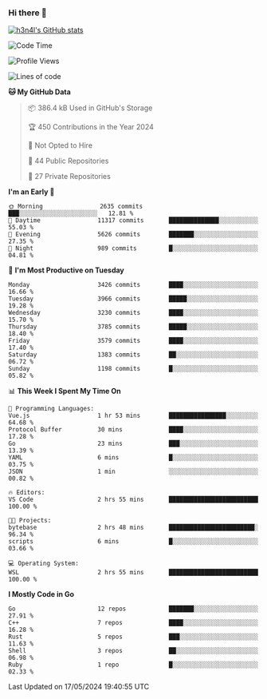 ### Hi there 👋

[![h3n4l's GitHub stats](https://github-readme-stats.vercel.app/api?username=h3n4l&count_private=true&show_icons=true&theme=radical)](https://github.com/h3n4l/github-readme-stats)

<!--START_SECTION:waka-->
![Code Time](http://img.shields.io/badge/Code%20Time-1%2C869%20hrs%2039%20mins-blue)

![Profile Views](http://img.shields.io/badge/Profile%20Views-0-blue)

![Lines of code](https://img.shields.io/badge/From%20Hello%20World%20I%27ve%20Written-8.5%20million%20lines%20of%20code-blue)

**🐱 My GitHub Data** 

> 📦 386.4 kB Used in GitHub's Storage 
 > 
> 🏆 450 Contributions in the Year 2024
 > 
> 🚫 Not Opted to Hire
 > 
> 📜 44 Public Repositories 
 > 
> 🔑 27 Private Repositories 
 > 
**I'm an Early 🐤** 

```text
🌞 Morning                2635 commits        ███░░░░░░░░░░░░░░░░░░░░░░   12.81 % 
🌆 Daytime                11317 commits       ██████████████░░░░░░░░░░░   55.03 % 
🌃 Evening                5626 commits        ███████░░░░░░░░░░░░░░░░░░   27.35 % 
🌙 Night                  989 commits         █░░░░░░░░░░░░░░░░░░░░░░░░   04.81 % 
```
📅 **I'm Most Productive on Tuesday** 

```text
Monday                   3426 commits        ████░░░░░░░░░░░░░░░░░░░░░   16.66 % 
Tuesday                  3966 commits        █████░░░░░░░░░░░░░░░░░░░░   19.28 % 
Wednesday                3230 commits        ████░░░░░░░░░░░░░░░░░░░░░   15.70 % 
Thursday                 3785 commits        █████░░░░░░░░░░░░░░░░░░░░   18.40 % 
Friday                   3579 commits        ████░░░░░░░░░░░░░░░░░░░░░   17.40 % 
Saturday                 1383 commits        ██░░░░░░░░░░░░░░░░░░░░░░░   06.72 % 
Sunday                   1198 commits        █░░░░░░░░░░░░░░░░░░░░░░░░   05.82 % 
```


📊 **This Week I Spent My Time On** 

```text
💬 Programming Languages: 
Vue.js                   1 hr 53 mins        ████████████████░░░░░░░░░   64.68 % 
Protocol Buffer          30 mins             ████░░░░░░░░░░░░░░░░░░░░░   17.28 % 
Go                       23 mins             ███░░░░░░░░░░░░░░░░░░░░░░   13.39 % 
YAML                     6 mins              █░░░░░░░░░░░░░░░░░░░░░░░░   03.75 % 
JSON                     1 min               ░░░░░░░░░░░░░░░░░░░░░░░░░   00.82 % 

🔥 Editors: 
VS Code                  2 hrs 55 mins       █████████████████████████   100.00 % 

🐱‍💻 Projects: 
bytebase                 2 hrs 48 mins       ████████████████████████░   96.34 % 
scripts                  6 mins              █░░░░░░░░░░░░░░░░░░░░░░░░   03.66 % 

💻 Operating System: 
WSL                      2 hrs 55 mins       █████████████████████████   100.00 % 
```

**I Mostly Code in Go** 

```text
Go                       12 repos            ███████░░░░░░░░░░░░░░░░░░   27.91 % 
C++                      7 repos             ████░░░░░░░░░░░░░░░░░░░░░   16.28 % 
Rust                     5 repos             ███░░░░░░░░░░░░░░░░░░░░░░   11.63 % 
Shell                    3 repos             ██░░░░░░░░░░░░░░░░░░░░░░░   06.98 % 
Ruby                     1 repo              █░░░░░░░░░░░░░░░░░░░░░░░░   02.33 % 
```




 Last Updated on 17/05/2024 19:40:55 UTC
<!--END_SECTION:waka-->

